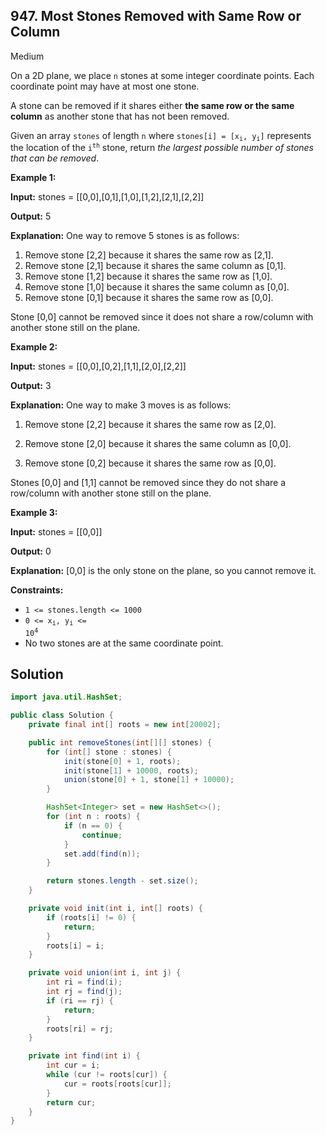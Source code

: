 ## 947\. Most Stones Removed with Same Row or Column

Medium

On a 2D plane, we place `n` stones at some integer coordinate points. Each coordinate point may have at most one stone.

A stone can be removed if it shares either **the same row or the same column** as another stone that has not been removed.

Given an array `stones` of length `n` where <code>stones[i] = [x<sub>i</sub>, y<sub>i</sub>]</code> represents the location of the <code>i<sup>th</sup></code> stone, return _the largest possible number of stones that can be removed_.

**Example 1:**

**Input:** stones = \[\[0,0],[0,1],[1,0],[1,2],[2,1],[2,2]]

**Output:** 5

**Explanation:** One way to remove 5 stones is as follows: 

1. Remove stone [2,2] because it shares the same row as [2,1]. 
2. Remove stone [2,1] because it shares the same column as [0,1]. 
3. Remove stone [1,2] because it shares the same row as [1,0]. 
4. Remove stone [1,0] because it shares the same column as [0,0]. 
5. Remove stone [0,1] because it shares the same row as [0,0]. 
   
Stone [0,0] cannot be removed since it does not share a row/column with another stone still on the plane.

**Example 2:**

**Input:** stones = \[\[0,0],[0,2],[1,1],[2,0],[2,2]]

**Output:** 3

**Explanation:** One way to make 3 moves is as follows: 

1. Remove stone [2,2] because it shares the same row as [2,0]. 

2. Remove stone [2,0] because it shares the same column as [0,0]. 

3. Remove stone [0,2] because it shares the same row as [0,0]. 
   
Stones [0,0] and [1,1] cannot be removed since they do not share a row/column with another stone still on the plane.

**Example 3:**

**Input:** stones = \[\[0,0]]

**Output:** 0

**Explanation:** [0,0] is the only stone on the plane, so you cannot remove it.

**Constraints:**

*   `1 <= stones.length <= 1000`
*   <code>0 <= x<sub>i</sub>, y<sub>i</sub> <= 10<sup>4</sup></code>
*   No two stones are at the same coordinate point.

## Solution

```java
import java.util.HashSet;

public class Solution {
    private final int[] roots = new int[20002];

    public int removeStones(int[][] stones) {
        for (int[] stone : stones) {
            init(stone[0] + 1, roots);
            init(stone[1] + 10000, roots);
            union(stone[0] + 1, stone[1] + 10000);
        }

        HashSet<Integer> set = new HashSet<>();
        for (int n : roots) {
            if (n == 0) {
                continue;
            }
            set.add(find(n));
        }

        return stones.length - set.size();
    }

    private void init(int i, int[] roots) {
        if (roots[i] != 0) {
            return;
        }
        roots[i] = i;
    }

    private void union(int i, int j) {
        int ri = find(i);
        int rj = find(j);
        if (ri == rj) {
            return;
        }
        roots[ri] = rj;
    }

    private int find(int i) {
        int cur = i;
        while (cur != roots[cur]) {
            cur = roots[roots[cur]];
        }
        return cur;
    }
}
```